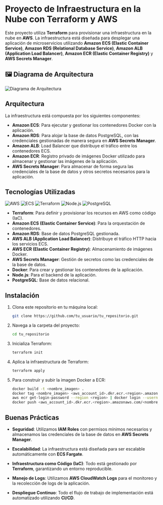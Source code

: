 # Proyecto de Infraestructura en la Nube con Terraform y AWS

Este proyecto utiliza **Terraform** para provisionar una infraestructura en la nube en **AWS**. La infraestructura está diseñada para desplegar una aplicación de microservicios utilizando **Amazon ECS (Elastic Container Service)**, **Amazon RDS (Relational Database Service)**, **Amazon ALB (Application Load Balancer)**, **Amazon ECR (Elastic Container Registry)** y **AWS Secrets Manager**.

## 🖼️ Diagrama de Arquitectura

![Diagrama de Arquitectura](https://github.com/user-attachments/assets/70dd2e53-85cb-4694-8716-0ab6ac70e8bb)

## Arquitectura

La infraestructura está compuesta por los siguientes componentes:

- **Amazon ECS**: Para ejecutar y gestionar los contenedores Docker con la aplicación.
- **Amazon RDS**: Para alojar la base de datos PostgreSQL, con las credenciales gestionadas de manera segura en **AWS Secrets Manager**.
- **Amazon ALB**: Load Balancer que distribuye el tráfico entre los contenedores ECS.
- **Amazon ECR**: Registro privado de imágenes Docker utilizado para almacenar y gestionar las imágenes de la aplicación.
- **AWS Secrets Manager**: Para almacenar de forma segura las credenciales de la base de datos y otros secretos necesarios para la aplicación.

## Tecnologías Utilizadas

![AWS](https://img.shields.io/badge/AWS-232F3E?style=for-the-badge&logo=amazonaws&logoColor=white)
![ECS](https://img.shields.io/badge/ECS-FF9900?style=for-the-badge&logo=amazonaws&logoColor=white)
![Terraform](https://img.shields.io/badge/Terraform-7A3E1B?style=for-the-badge&logo=terraform&logoColor=white)
![Node.js](https://img.shields.io/badge/Node.js-339933?style=for-the-badge&logo=node.js&logoColor=white)
![PostgreSQL](https://img.shields.io/badge/PostgreSQL-336791?style=for-the-badge&logo=postgresql&logoColor=white)

- **Terraform**: Para definir y provisionar los recursos en AWS como código (IaC).
- **Amazon ECS (Elastic Container Service)**: Para la orquestación de contenedores.
- **Amazon RDS**: Base de datos PostgreSQL gestionada.
- **AWS ALB (Application Load Balancer)**: Distribuye el tráfico HTTP hacia los servicios ECS.
- **AWS ECR (Elastic Container Registry)**: Almacenamiento de imágenes Docker.
- **AWS Secrets Manager**: Gestión de secretos como las credenciales de la base de datos.
- **Docker**: Para crear y gestionar los contenedores de la aplicación.
- **Node.js**: Para el backend de la aplicación.
- **PostgreSQL**: Base de datos relacional.

## Instalación

1. Clona este repositorio en tu máquina local:
   ```bash
   git clone https://github.com/tu_usuario/tu_repositorio.git
2. Navega a la carpeta del proyecto:
   ```bash
   cd tu_repositorio
3. Inicializa Terraform:
   ```bash
   terraform init
4. Aplica la infraestructura de Terraform:
   ```bash
   terraform apply
5. Para construir y subir la imagen Docker a ECR:
    ```bash
   docker build -t <nombre_imagen> .
   docker tag <nombre_imagen> <aws_account_id>.dkr.ecr.<region>.amazonaws.com/<nombre_repositorio>:latest
   aws ecr get-login-password --region <region> | docker login --username AWS --password-stdin <aws_account_id>.dkr.ecr.<region>.amazonaws.com
   docker push <aws_account_id>.dkr.ecr.<region>.amazonaws.com/<nombre_repositorio>:latest
## Buenas Prácticas

- **Seguridad**: Utilizamos **IAM Roles** con permisos mínimos necesarios y almacenamos las credenciales de la base de datos en **AWS Secrets Manager**.

- **Escalabilidad**: La infraestructura está diseñada para ser escalable automáticamente con **ECS Fargate**.

- **Infraestructura como Código (IaC)**: Todo está gestionado por **Terraform**, garantizando un entorno reproducible.

- **Manejo de Logs**: Utilizamos **AWS CloudWatch Logs** para el monitoreo y la recolección de logs de la aplicación.

- **Despliegue Continuo**: Todo el flujo de trabajo de implementación está automatizado utilizando **CI/CD**.
